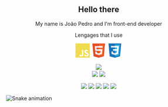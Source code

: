 <h2 align=center>Hello there</h2>
<p align=center>My name is João Pedro and I'm front-end developer</p>

<p align=center>Lengages that I use</p>

<div align=center>
<img align="center" alt="Rafa-Js" width="40" src="https://raw.githubusercontent.com/devicons/devicon/master/icons/javascript/javascript-plain.svg">
<img align="center" alt="Rafa-HTML" width="40" src="https://raw.githubusercontent.com/devicons/devicon/master/icons/html5/html5-original.svg">
<img align="center" alt="Rafa-CSS" width="40" src="https://raw.githubusercontent.com/devicons/devicon/master/icons/css3/css3-original.svg">
<br>
<br>
<!-- first card -->
<img src="https://github-readme-stats.vercel.app/api?username=joaopedro-costa&show_icons=true&theme=jolly&title_color=a930fa&border_color=a930fa&border_radius=10&bg_color=45,000,000&icon_color=a930fa&text_bold=false&line_height=20&include_all_commits=true&count_private=true&card_width=700">
<br>
<!-- second card -->
<img src="https://github-readme-stats.vercel.app/api/top-langs/?username=anuraghazra&layout=compact&bg_color=0,000,000&title_color=bf64fb&text_color=fff&border_color=bf64fb&border_radius=10&card_width=480">
<img src="https://media.giphy.com/media/JIX9t2j0ZTN9S/giphy.gif" width=162px>

<a href="https://www.instagram.com/jaopedroo__/"  target="_blank"><img src="https://img.shields.io/badge/  Instagram-000?style=for-the-badge&logo=instagram&logoColor=a930fa" target="_blank"></a>
<a href="https://www.linkedin.com/in/jo%C3%A3o-pedro-costa-409831157/"  target="_blank"><img src="https://img.shields.io/badge/  linkedin-000?style=for-the-badge&logo=linkedin&logoColor=a930fa" target="_blank"></a>
<a href="mailto:joaopedrodgfcosta@outlook.com"  target="_blank"><img src="https://img.shields.io/badge/  Email-000000?style=for-the-badge&logo=microsoft-outlook&logoColor=a930fa" target="_blank"></a>
<a href="https://joaopedro-costa.github.io/portfolio"  target="_blank"><img src="https://img.shields.io/badge/  Portfolio-000000?style=for-the-badge&logo=about.me&logoColor=a930fa" target="_blank"></a>
<a href="https://www.behance.net/joaopedro184"  target="_blank"><img src="https://img.shields.io/badge/  Behance-000000?style=for-the-badge&logo=behance&logoColor=a930fa" target="_blank"></a>
</div>

![Snake animation](https://github.com/joaopedro-costa/joaopedro-costa/blob/output/github-contribution-grid-snake.svg)
